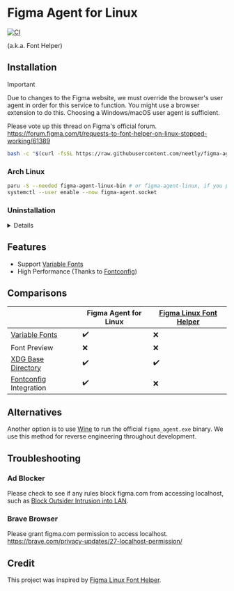 # Figma Agent for Linux

[![CI](https://github.com/neetly/figma-agent-linux/actions/workflows/ci.yml/badge.svg)](https://github.com/neetly/figma-agent-linux/actions/workflows/ci.yml)

(a.k.a. Font Helper)

## Installation

> [!IMPORTANT]  
> Due to changes to the Figma website, we must override the browser's user agent
> in order for this service to function. You might use a browser extension to do
> this. Choosing a Windows/macOS user agent is sufficient.
>
> Please vote up this thread on Figma's official forum.  
> https://forum.figma.com/t/requests-to-font-helper-on-linux-stopped-working/61389

```sh
bash -c "$(curl -fsSL https://raw.githubusercontent.com/neetly/figma-agent-linux/main/scripts/install.sh)"
```

### Arch Linux

```sh
paru -S --needed figma-agent-linux-bin # or figma-agent-linux, if you prefer to compile it youself
systemctl --user enable --now figma-agent.socket
```

### Uninstallation

<details>

```sh
systemctl --user disable --now figma-agent.{service,socket}
rm -rf ~/.local/share/figma-agent
rm -rf ~/.local/share/systemd/user/figma-agent.{service,socket}
```

</details>

## Features

- Support [Variable Fonts][]
- High Performance (Thanks to [Fontconfig][])

## Comparisons

|                            | Figma Agent for Linux | [Figma Linux Font Helper][] |
| -------------------------- | --------------------- | --------------------------- |
| [Variable Fonts][]         | ✔️                    | ❌                          |
| Font Preview               | ❌                    | ❌                          |
| [XDG Base Directory][]     | ✔️                    | ✔️                          |
| [Fontconfig][] Integration | ✔️                    | ❌                          |

## Alternatives

Another option is to use [Wine][] to run the official `figma_agent.exe` binary.
We use this method for reverse engineering throughout development.

## Troubleshooting

### Ad Blocker

Please check to see if any rules block figma.com from accessing localhost, such
as [Block Outsider Intrusion into LAN].

### Brave Browser

Please grant figma.com permission to access localhost.  
https://brave.com/privacy-updates/27-localhost-permission/

## Credit

This project was inspired by [Figma Linux Font Helper][].

[Variable Fonts]: https://www.figma.com/typography/variable-fonts/
[Fontconfig]: https://www.freedesktop.org/wiki/Software/fontconfig/
[XDG Base Directory]:
  https://specifications.freedesktop.org/basedir-spec/basedir-spec-latest.html
[Figma Linux Font Helper]:
  https://github.com/Figma-Linux/figma-linux-font-helper
[Wine]: https://www.winehq.org/
[Block Outsider Intrusion into LAN]:
  https://github.com/uBlockOrigin/uAssets/blob/master/filters/lan-block.txt
